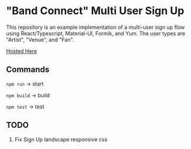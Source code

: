# "Band Connect" Multi User Sign Up

This repository is an example implementation of a multi-user sign up flow using React/Typescript, Material-UI, Formik, and Yum. The user types are "Artist", "Venue", and "Fan".

[Hosted Here](https://5t33.github.io/react-multi-user-types-landing/)

## Commands

`npm run` -> start

`npm build` -> build

`npm test` -> test

## TODO
1) Fix Sign Up landscape responsive css
